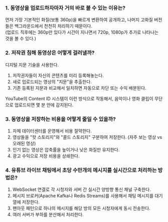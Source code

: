 ### 1. 동영상을 업로드하자마자 거의 바로 볼 수 있는 이유는?

먼저 가장 기본적인 화질(보통 360p)을 빠르게 변환하여 공개하고, 나머지 고화질 버전들은 백그라운드에서 천천히 처리하기 때문이다.  
(업로드 직후에는 360p만 있다가 시간이 지나면서 720p, 1080p가 추가로 나타나는 것을 볼 수 있다.)

### 2. 저작권 침해 동영상은 어떻게 걸러낼까?

디지털 지문 기술을 사용한다.

1. 저작권자들이 자신의 콘텐츠를 미리 등록해놓는다.
2. 새로 업로드되는 영상의 "지문"을 추출한다.
3. 기존 등록된 지문과 비교해서 일치하면 자동으로 차단 또는 수익 배분된다.

YouTube의 Content ID 시스템이 이런 방식으로 작동해서, 음악이나 영화 클립이 무단으로 업로드되면 몇 분 안에 감지된다.

### 3. 동영상을 저장하는 비용을 어떻게 줄일 수 있을까?

1. 자체 데이터센터를 운영해서 비용 절약한다.
2. 영상들을 "핫 스토리지"와 "콜드 스토리지" 구분하여 저장한다. (자주 보는 영상 vs 오래된 영상)
3. 인기 없는 영상은 압축률을 높이거나 낮은 화질만 유지한다.
4. 광고 수익으로 저장 비용을 상쇄한다.

### 4. 유튜브 라이브 채팅에서 초당 수만개의 메시지를 실시간으로 처리하는 방법은?

1. WebSocket 연결로 각 시청자와 서버 간 실시간 양방향 통신 채널 구축한다.
2. 메시지 브로커(Apache Kafka나 Redis Streams)를 사용해서 채팅 메시지를 대기열에 저장한다.
3. 팬아웃 패턴으로 하나의 메시지를 해당 방의 모든 시청자에게 동시 전송한다.
4. 여러 서버가 부하를 분산해서 처리한다.
